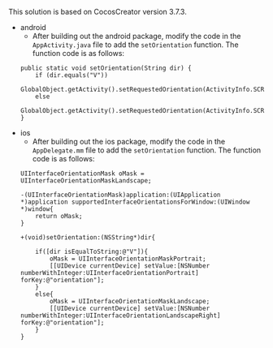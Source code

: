 This solution is based on CocosCreator version 3.7.3.

- android
    - After building out the android package, modify the code in the `AppActivity.java` file to add the `setOrientation` function.
    The function code is as follows:
    ```
    public static void setOrientation(String dir) {
        if (dir.equals("V"))
            GlobalObject.getActivity().setRequestedOrientation(ActivityInfo.SCREEN_ORIENTATION_SENSOR_PORTRAIT);
        else
            GlobalObject.getActivity().setRequestedOrientation(ActivityInfo.SCREEN_ORIENTATION_SENSOR_LANDSCAPE);
    }
    ```
- ios
    - After building out the ios package, modify the code in the `AppDelegate.mm` file to add the `setOrientation` function.
    The function code is as follows:
    ```
    UIInterfaceOrientationMask oMask = UIInterfaceOrientationMaskLandscape;
    
    -(UIInterfaceOrientationMask)application:(UIApplication *)application supportedInterfaceOrientationsForWindow:(UIWindow *)window{
        return oMask;
    }

    +(void)setOrientation:(NSString*)dir{
    
        if([dir isEqualToString:@"V"]){
            oMask = UIInterfaceOrientationMaskPortrait;
            [[UIDevice currentDevice] setValue:[NSNumber numberWithInteger:UIInterfaceOrientationPortrait] forKey:@"orientation"];
        }   
        else{
            oMask = UIInterfaceOrientationMaskLandscape;
            [[UIDevice currentDevice] setValue:[NSNumber numberWithInteger:UIInterfaceOrientationLandscapeRight] forKey:@"orientation"];
        }
    }
    ```
